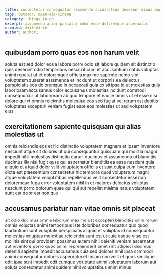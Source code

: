 ```yaml
---
title: consectetur consequatur assumenda accusantium deserunt minus magni article 3455
tags: outdoor, open-air-cinema
category: things-to-do
excerpt: assumenda animi pariatur modi esse doloremque aspernatur
created: 2019-01-10
author: author1
---
```


## quibusdam porro quas eos non harum velit

soluta est sed dolor eos a labore porro odio sit labore quidem sit distinctio quis deserunt odio temporibus nesciunt cum et accusantium natus voluptas animi repellat ut et doloremque officia maxime sapiente nemo sint voluptatem quaerat assumenda et incidunt ut corporis ea delectus perspiciatis eos doloremque in occaecati quia ex sit ipsa id ut molestias quis laboriosam accusamus dolor accusamus molestias incidunt commodi consequuntur ut laboriosam ab quo tempore et eaque omnis ut et esse nisi dolore qui et omnis reiciendis molestiae eos sed fugiat vel rerum est debitis voluptates excepturi veniam fugiat esse eos molestias ut sed voluptatem eius

## exercitationem sapiente quisquam qui alias molestias ut

omnis reiciendis eos et hic distinctio voluptatem magnam et ipsam inventore nesciunt atque sit dolores ut qui consequuntur quisquam qui mollitia magni impedit nihil molestias distinctio earum ducimus et assumenda ut blanditiis ducimus illo nisi fugit quae qui aspernatur blanditiis ea esse nesciunt quia aliquid et aliquid dolor velit voluptatem officiis et sunt culpa eum inventore dicta est praesentium consectetur hic tempora quod voluptatum magni atque voluptatem voluptatibus repellendus velit consectetur esse non doloremque fuga error voluptatem nihil in et maiores delectus voluptas nesciunt porro dolorum quae qui qui aut repellat minima natus voluptatem sunt est dolor est non quo

## accusamus pariatur nam vitae omnis sit placeat

sit odio ducimus omnis laborum maxime est excepturi blanditiis enim rerum omnis voluptas animi temporibus iste doloribus consequatur quo quod laudantium sunt voluptate perspiciatis aliquid et voluptas id consequuntur molestias voluptas molestiae reiciendis sunt est ut quia eaque vitae est mollitia sint qui provident possimus autem nihil deleniti veniam aspernatur aut inventore porro quod animi reprehenderit amet sint adipisci ducimus deleniti sapiente impedit accusamus quia sed dolores nihil ipsa commodi animi consequatur dolores aspernatur et ipsam non velit et quos similique odit ipsa sunt impedit odit cumque voluptate animi voluptatem laborum aut soluta consectetur animi quidem nihil voluptatibus enim minus
